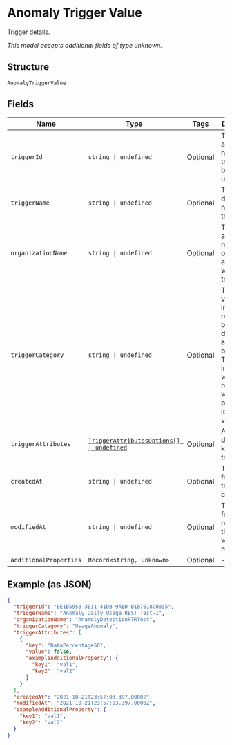 
# Anomaly Trigger Value

Trigger details.

*This model accepts additional fields of type unknown.*

## Structure

`AnomalyTriggerValue`

## Fields

| Name | Type | Tags | Description |
|  --- | --- | --- | --- |
| `triggerId` | `string \| undefined` | Optional | The system assigned name of the trigger being updated. |
| `triggerName` | `string \| undefined` | Optional | The user defined name of the trigger. |
| `organizationName` | `string \| undefined` | Optional | The user assigned name of the organization associated with the trigger. |
| `triggerCategory` | `string \| undefined` | Optional | This is the value to use in the request body to detect anomalous behaivior. The values in this table will only be relevant when this parameter is set to this value. |
| `triggerAttributes` | [`TriggerAttributesOptions[] \| undefined`](../../doc/models/trigger-attributes-options.md) | Optional | Additional details and keys for the trigger. |
| `createdAt` | `string \| undefined` | Optional | Timestamp for whe the trigger was created. |
| `modifiedAt` | `string \| undefined` | Optional | Timestamp for the most recent time the trigger was modified. |
| `additionalProperties` | `Record<string, unknown>` | Optional | - |

## Example (as JSON)

```json
{
  "triggerId": "BE1B5958-3E11-41DB-9ABD-B1B7618C0035",
  "triggerName": "Anomaly Daily Usage REST Test-1",
  "organizationName": "AnamolyDetectionRTRTest",
  "triggerCategory": "UsageAnomaly",
  "triggerAttributes": [
    {
      "key": "DataPercentage50",
      "value": false,
      "exampleAdditionalProperty": {
        "key1": "val1",
        "key2": "val2"
      }
    }
  ],
  "createdAt": "2021-10-21T23:57:03.397.0000Z",
  "modifiedAt": "2021-10-21T23:57:03.397.0000Z",
  "exampleAdditionalProperty": {
    "key1": "val1",
    "key2": "val2"
  }
}
```

